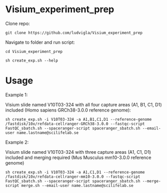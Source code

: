 # Visium_experiment_prep

Clone repo:

`git clone https://github.com/ludvigla/Visium_experiment_prep`

Navigate to folder and run script:

`cd Visium_experiment_prep`

`sh create_exp.sh --help`


# Usage

Example 1:

Visium slide named V10T03-324 with all four capture areas (A1, B1, C1, D1) included (Homo sapiens GRCh38-3.0.0 reference genome):

`sh create_exp.sh -i V10T03-324 -a A1,B1,C1,D1 --reference-genome /fastdisk/10x/refdata-cellranger-GRCh38-3.0.0 --fastqc-script FastQC_sbatch.sh --spaceranger-script spaceranger_sbatch.sh --email-user name.lastname@scilifelab.se`

Example 2:

Visium slide named V10T03-324 with three capture areas (A1, C1, D1) included and merging required (Mus Musculus mm10-3.0.0 reference genome)

`sh create_exp.sh -i V10T03-324 -a A1,C1,D1 --reference-genome /fastdisk/10x/refdata-cellranger-mm10-3.0.0 --fastqc-script FastQC_sbatch.sh --spaceranger-script spaceranger_sbatch.sh --merge-script merge.sh --email-user name.lastname@scilifelab.se`
